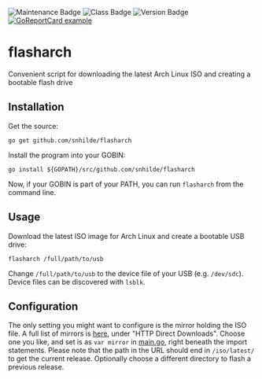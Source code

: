 ![Maintenance Badge](https://img.shields.io/badge/Maintained-yes-success)
![Class Badge](https://img.shields.io/badge/Status-experimental-yellow)
![Version Badge](https://img.shields.io/badge/Version-1.0-informational)
[![GoReportCard example](https://goreportcard.com/badge/github.com/snhilde/flasharch)](https://goreportcard.com/report/github.com/snhilde/flasharch)

# flasharch
Convenient script for downloading the latest Arch Linux ISO and creating a bootable flash drive

## Installation
Get the source:
```
go get github.com/snhilde/flasharch
```

Install the program into your GOBIN:
```
go install ${GOPATH}/src/github.com/snhilde/flasharch
```
Now, if your GOBIN is part of your PATH, you can run `flasharch` from the command line.

## Usage
Download the latest ISO image for Arch Linux and create a bootable USB drive:
```
flasharch /full/path/to/usb
```
Change `/full/path/to/usb` to the device file of your USB (e.g. `/dev/sdc`). Device files can be discovered with `lsblk`.

## Configuration
The only setting you might want to configure is the mirror holding the ISO file. A full list of mirrors is [here](https://www.archlinux.org/download/), under "HTTP Direct Downloads". Choose one you like, and set is as `var mirror` in [main.go](main.go), right beneath the import statements. Please note that the path in the URL should end in `/iso/latest/` to get the current release. Optionally choose a different directory to flash a previous release.
